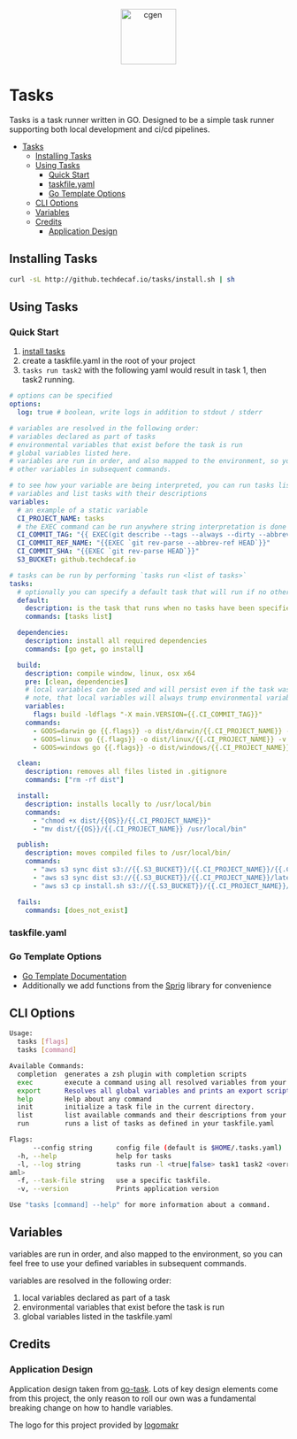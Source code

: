 <p align="center">
  <img alt="cgen" src="https://images.techdecaf.com/fit-in/100x/tiny/tasks-logo.png" width="100" />
</p>

# Tasks

Tasks is a task runner written in GO. Designed to be a simple task runner supporting both local development and ci/cd pipelines.

- [Tasks](#tasks)
  - [Installing Tasks](#installing-tasks)
  - [Using Tasks](#using-tasks)
    - [Quick Start](#quick-start)
    - [taskfile.yaml](#taskfileyaml)
    - [Go Template Options](#go-template-options)
  - [CLI Options](#cli-options)
  - [Variables](#variables)
  - [Credits](#credits)
    - [Application Design](#application-design)

## Installing Tasks

```bash
curl -sL http://github.techdecaf.io/tasks/install.sh | sh
```

## Using Tasks

### Quick Start

1. [install tasks](#installing-tasks)
2. create a taskfile.yaml in the root of your project
3. `tasks run task2` with the following yaml would result in task 1, then task2 running.

```yaml
# options can be specified
options:
  log: true # boolean, write logs in addition to stdout / stderr

# variables are resolved in the following order:
# variables declared as part of tasks
# environmental variables that exist before the task is run
# global variables listed here.
# variables are run in order, and also mapped to the environment, so you can feel free to use
# other variables in subsequent commands.

# to see how your variable are being interpreted, you can run tasks list which will evaluate your global
# variables and list tasks with their descriptions
variables:
  # an example of a static variable
  CI_PROJECT_NAME: tasks
  # the EXEC command can be run anywhere string interpretation is done
  CI_COMMIT_TAG: "{{ EXEC(git describe --tags --always --dirty --abbrev=0) }}"
  CI_COMMIT_REF_NAME: "{{EXEC `git rev-parse --abbrev-ref HEAD`}}"
  CI_COMMIT_SHA: "{{EXEC `git rev-parse HEAD`}}"
  S3_BUCKET: github.techdecaf.io

# tasks can be run by performing `tasks run <list of tasks>`
tasks:
  # optionally you can specify a default task that will run if no other tasks are specified.
  default:
    description: is the task that runs when no tasks have been specified. `tasks run` == `tasks run default`
    commands: [tasks list]

  dependencies:
    description: install all required dependencies
    commands: [go get, go install]

  build:
    description: compile window, linux, osx x64
    pre: [clean, dependencies]
    # local variables can be used and will persist even if the task was run in the "pre" step.
    # note, that local variables will always trump environmental variables and global variables
    variables:
      flags: build -ldflags "-X main.VERSION={{.CI_COMMIT_TAG}}"
    commands:
      - GOOS=darwin go {{.flags}} -o dist/darwin/{{.CI_PROJECT_NAME}} -v
      - GOOS=linux go {{.flags}} -o dist/linux/{{.CI_PROJECT_NAME}} -v
      - GOOS=windows go {{.flags}} -o dist/windows/{{.CI_PROJECT_NAME}}.exe -v

  clean:
    description: removes all files listed in .gitignore
    commands: ["rm -rf dist"]

  install:
    description: installs locally to /usr/local/bin
    commands:
      - "chmod +x dist/{{OS}}/{{.CI_PROJECT_NAME}}"
      - "mv dist/{{OS}}/{{.CI_PROJECT_NAME}} /usr/local/bin"

  publish:
    description: moves compiled files to /usr/local/bin/
    commands:
      - "aws s3 sync dist s3://{{.S3_BUCKET}}/{{.CI_PROJECT_NAME}}/{{.CI_COMMIT_TAG}}"
      - "aws s3 sync dist s3://{{.S3_BUCKET}}/{{.CI_PROJECT_NAME}}/latest"
      - "aws s3 cp install.sh s3://{{.S3_BUCKET}}/{{.CI_PROJECT_NAME}}/install.sh"

  fails:
    commands: [does_not_exist]
```

### taskfile.yaml

### Go Template Options

- [Go Template Documentation](https://golang.org/pkg/text/template/)
- Additionally we add functions from the [Sprig](http://masterminds.github.io/sprig/) library for convenience

## CLI Options

```bash
Usage:
  tasks [flags]
  tasks [command]

Available Commands:
  completion  generates a zsh plugin with completion scripts
  exec        execute a command using all resolved variables from your taskfile.yaml
  export      Resolves all global variables and prints an export script
  help        Help about any command
  init        initialize a task file in the current directory.
  list        list available commands and their descriptions from your taskfile.yaml
  run         runs a list of tasks as defined in your taskfile.yaml

Flags:
      --config string      config file (default is $HOME/.tasks.yaml)
  -h, --help               help for tasks
  -l, --log string         tasks run -l <true|false> task1 task2 <overrides log option in taskfile.y
aml>
  -f, --task-file string   use a specific taskfile.
  -v, --version            Prints application version

Use "tasks [command] --help" for more information about a command.
```

## Variables

variables are run in order, and also mapped to the environment, so you can feel free to use your defined variables in subsequent commands.

variables are resolved in the following order:

1. local variables declared as part of a task
2. environmental variables that exist before the task is run
3. global variables listed in the taskfile.yaml

## Credits

### Application Design

Application design taken from [go-task](https://github.com/go-task/task). Lots of key design elements come from this project, the only reason to roll our own was a fundamental breaking change on how to handle variables.

The logo for this project provided by [logomakr](https://logomakr.com)
